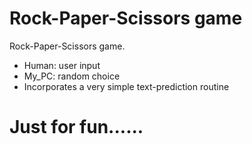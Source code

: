 # Rock-Paper-Scissors game
Rock-Paper-Scissors game. 
* Human: user input
* My_PC: random choice
* Incorporates a very simple text-prediction routine
# Just for fun...... 
